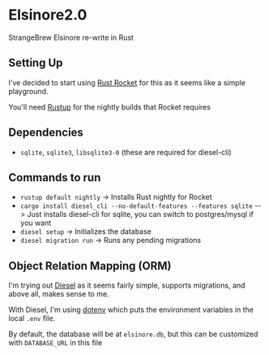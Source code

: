 # Elsinore2.0
StrangeBrew Elsinore re-write in Rust

## Setting Up

I've decided to start using [Rust Rocket](https://rocket.rs/) for this as it seems like a simple playground.

You'll need [Rustup](https://rustup.rs/) for the nightly builds that Rocket requires

## Dependencies

 * `sqlite`, `sqlite3`, `libsqlite3-0` (these are required for diesel-cli)

## Commands to run
 * `rustup default nightly` -> Installs Rust nightly for Rocket
 * `cargo install diesel_cli --no-default-features --features sqlite` --> Just installs diesel-cli for sqlite, you can switch to postgres/mysql if you want
 * `diesel setup` -> Initializes the database
 * `diesel migration run` -> Runs any pending migrations

## Object Relation Mapping (ORM)

I'm trying out [Diesel](https://diesel.rs/guides/getting-started/) as it seems fairly simple, supports migrations, and above all, makes sense to me.

With Diesel, I'm using [dotenv](https://docs.rs/dotenv/0.15.0/dotenv/) which puts the environment variables in the local `.env` file.

By default, the database will be at `elsinore.db`, but this can be customized with `DATABASE_URL` in this file
